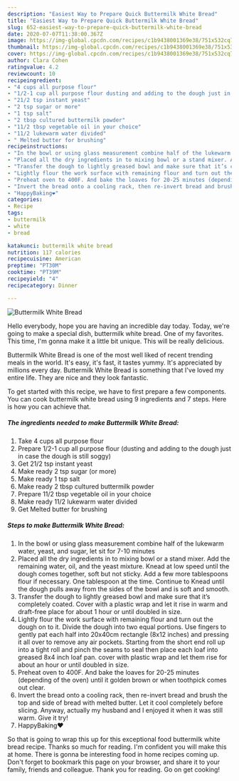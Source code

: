 ```yaml
---
description: "Easiest Way to Prepare Quick Buttermilk White Bread"
title: "Easiest Way to Prepare Quick Buttermilk White Bread"
slug: 652-easiest-way-to-prepare-quick-buttermilk-white-bread
date: 2020-07-07T11:38:00.367Z
image: https://img-global.cpcdn.com/recipes/c1b9438001369e38/751x532cq70/buttermilk-white-bread-recipe-main-photo.jpg
thumbnail: https://img-global.cpcdn.com/recipes/c1b9438001369e38/751x532cq70/buttermilk-white-bread-recipe-main-photo.jpg
cover: https://img-global.cpcdn.com/recipes/c1b9438001369e38/751x532cq70/buttermilk-white-bread-recipe-main-photo.jpg
author: Clara Cohen
ratingvalue: 4.2
reviewcount: 10
recipeingredient:
- "4 cups all purpose flour"
- "1/2-1 cup all purpose flour dusting and adding to the dough just in case the dough is still soggy"
- "21/2 tsp instant yeast"
- "2 tsp sugar or more"
- "1 tsp salt"
- "2 tbsp cultured buttermilk powder"
- "11/2 tbsp vegetable oil in your choice"
- "11/2 lukewarm water divided"
- " Melted butter for brushing"
recipeinstructions:
- "In the bowl or using glass measurement combine half of the lukewarm water, yeast, and sugar, let sit for 7-10 minutes"
- "Placed all the dry ingredients in to mixing bowl or a stand mixer. Add the remaining water, oil, and the yeast mixture. Knead at low speed until the dough comes together, soft but not sticky. Add a few more tablespoons flour if necessary. One tablespoon at the time. Continue to Knead until the dough pulls away from the sides of the bowl and is soft and smooth."
- "Transfer the dough to lightly greased bowl and make sure that it’s completely coated. Cover with a plastic wrap and let it rise in warm and draft-free place for about 1 hour or until doubled in size."
- "Lightly flour the work surface with remaining flour and turn out the dough on to it. Divide the dough into two equal portions. Use fingers to gently pat each half into 20x40cm rectangle (8x12 inches) and pressing it all over to remove any air pockets. Starting from the short end roll up into a tight roll and pinch the seams to seal then place each loaf into greased 8x4 inch loaf pan. cover with plastic wrap and let them rise for about an hour or until doubled in size."
- "Preheat oven to 400F. And bake the loaves for 20-25 minutes (depending of the oven) until it golden brown or when toothpick comes out clear."
- "Invert the bread onto a cooling rack, then re-invert bread and brush the top and side of bread with melted butter. Let it cool completely before slicing. Anyway, actually my husband and I enjoyed it when it was still warm. Give it try!"
- "HappyBaking❤️"
categories:
- Recipe
tags:
- buttermilk
- white
- bread

katakunci: buttermilk white bread 
nutrition: 117 calories
recipecuisine: American
preptime: "PT30M"
cooktime: "PT39M"
recipeyield: "4"
recipecategory: Dinner

---
```



![Buttermilk White Bread](https://img-global.cpcdn.com/recipes/c1b9438001369e38/751x532cq70/buttermilk-white-bread-recipe-main-photo.jpg)

Hello everybody, hope you are having an incredible day today. Today, we're going to make a special dish, buttermilk white bread. One of my favorites. This time, I'm gonna make it a little bit unique. This will be really delicious.

Buttermilk White Bread is one of the most well liked of recent trending meals in the world. It's easy, it's fast, it tastes yummy. It's appreciated by millions every day. Buttermilk White Bread is something that I've loved my entire life. They are nice and they look fantastic.




To get started with this recipe, we have to first prepare a few components. You can cook buttermilk white bread using 9 ingredients and 7 steps. Here is how you can achieve that.

<!--inarticleads1-->

##### The ingredients needed to make Buttermilk White Bread:

1. Take 4 cups all purpose flour
1. Prepare 1/2-1 cup all purpose flour (dusting and adding to the dough just in case the dough is still soggy)
1. Get 21/2 tsp instant yeast
1. Make ready 2 tsp sugar (or more)
1. Make ready 1 tsp salt
1. Make ready 2 tbsp cultured buttermilk powder
1. Prepare 11/2 tbsp vegetable oil in your choice
1. Make ready 11/2 lukewarm water divided
1. Get  Melted butter for brushing




<!--inarticleads2-->

##### Steps to make Buttermilk White Bread:

1. In the bowl or using glass measurement combine half of the lukewarm water, yeast, and sugar, let sit for 7-10 minutes
1. Placed all the dry ingredients in to mixing bowl or a stand mixer. Add the remaining water, oil, and the yeast mixture. Knead at low speed until the dough comes together, soft but not sticky. Add a few more tablespoons flour if necessary. One tablespoon at the time. Continue to Knead until the dough pulls away from the sides of the bowl and is soft and smooth.
1. Transfer the dough to lightly greased bowl and make sure that it’s completely coated. Cover with a plastic wrap and let it rise in warm and draft-free place for about 1 hour or until doubled in size.
1. Lightly flour the work surface with remaining flour and turn out the dough on to it. Divide the dough into two equal portions. Use fingers to gently pat each half into 20x40cm rectangle (8x12 inches) and pressing it all over to remove any air pockets. Starting from the short end roll up into a tight roll and pinch the seams to seal then place each loaf into greased 8x4 inch loaf pan. cover with plastic wrap and let them rise for about an hour or until doubled in size.
1. Preheat oven to 400F. And bake the loaves for 20-25 minutes (depending of the oven) until it golden brown or when toothpick comes out clear.
1. Invert the bread onto a cooling rack, then re-invert bread and brush the top and side of bread with melted butter. Let it cool completely before slicing. Anyway, actually my husband and I enjoyed it when it was still warm. Give it try!
1. HappyBaking❤️




So that is going to wrap this up for this exceptional food buttermilk white bread recipe. Thanks so much for reading. I'm confident you will make this at home. There is gonna be interesting food in home recipes coming up. Don't forget to bookmark this page on your browser, and share it to your family, friends and colleague. Thank you for reading. Go on get cooking!
